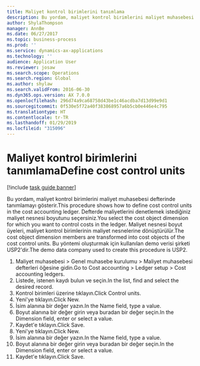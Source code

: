```yaml
---
title: Maliyet kontrol birimlerini tanımlama
description: Bu yordam, maliyet kontrol birimlerini maliyet muhasebesi defterinde tanımlamayı gösterir.
author: ShylaThompson
manager: AnnBe
ms.date: 06/27/2017
ms.topic: business-process
ms.prod: ''
ms.service: dynamics-ax-applications
ms.technology: ''
audience: Application User
ms.reviewer: josaw
ms.search.scope: Operations
ms.search.region: Global
ms.author: shylaw
ms.search.validFrom: 2016-06-30
ms.dyn365.ops.version: AX 7.0.0
ms.openlocfilehash: 296d74a9ca68758d43be1c46acdba7d13d99e9d1
ms.sourcegitcommit: 0f530e5f72a40f383868957a6b5cb0e446e4c795
ms.translationtype: HT
ms.contentlocale: tr-TR
ms.lasthandoff: 01/29/2019
ms.locfileid: "315096"
---
```

# <a name="define-cost-control-units"></a><span data-ttu-id="ac931-103">Maliyet kontrol birimlerini tanımlama</span><span class="sxs-lookup"><span data-stu-id="ac931-103">Define cost control units</span></span>

[!include [task guide banner](../../includes/task-guide-banner.md)]

<span data-ttu-id="ac931-104">Bu yordam, maliyet kontrol birimlerini maliyet muhasebesi defterinde tanımlamayı gösterir.</span><span class="sxs-lookup"><span data-stu-id="ac931-104">This procedure shows how to define cost control units in the cost accounting ledger.</span></span> <span data-ttu-id="ac931-105">Defterde maliyetlerini denetlemek istediğiniz maliyet nesnesi boyutunu seçersiniz.</span><span class="sxs-lookup"><span data-stu-id="ac931-105">You select the cost object dimension for which you want to control costs in the ledger.</span></span> <span data-ttu-id="ac931-106">Maliyet nesnesi boyut üyeleri, maliyet kontrol birimlerinin maliyet nesnelerine dönüştürülür.</span><span class="sxs-lookup"><span data-stu-id="ac931-106">The cost object dimension members are transformed into cost objects of the cost control units.</span></span> <span data-ttu-id="ac931-107">Bu yöntemi oluşturmak için kullanılan demo verisi şirketi USP2'dir.</span><span class="sxs-lookup"><span data-stu-id="ac931-107">The demo data company used to create this procedure is USP2.</span></span>

1. <span data-ttu-id="ac931-108">Maliyet muhasebesi > Genel muhasebe kurulumu > Maliyet muhasebesi defterleri öğesine gidin.</span><span class="sxs-lookup"><span data-stu-id="ac931-108">Go to Cost accounting > Ledger setup > Cost accounting ledgers.</span></span>
2. <span data-ttu-id="ac931-109">Listede, istenen kaydı bulun ve seçin.</span><span class="sxs-lookup"><span data-stu-id="ac931-109">In the list, find and select the desired record.</span></span>
3. <span data-ttu-id="ac931-110">Kontrol birimleri üzerine tıklayın.</span><span class="sxs-lookup"><span data-stu-id="ac931-110">Click Control units.</span></span>
4. <span data-ttu-id="ac931-111">Yeni'ye tıklayın.</span><span class="sxs-lookup"><span data-stu-id="ac931-111">Click New.</span></span>
5. <span data-ttu-id="ac931-112">İsim alanına bir değer yazın.</span><span class="sxs-lookup"><span data-stu-id="ac931-112">In the Name field, type a value.</span></span>
6. <span data-ttu-id="ac931-113">Boyut alanına bir değer girin veya buradan bir değer seçin.</span><span class="sxs-lookup"><span data-stu-id="ac931-113">In the Dimension field, enter or select a value.</span></span>
7. <span data-ttu-id="ac931-114">Kaydet'e tıklayın.</span><span class="sxs-lookup"><span data-stu-id="ac931-114">Click Save.</span></span>
8. <span data-ttu-id="ac931-115">Yeni'ye tıklayın.</span><span class="sxs-lookup"><span data-stu-id="ac931-115">Click New.</span></span>
9. <span data-ttu-id="ac931-116">İsim alanına bir değer yazın.</span><span class="sxs-lookup"><span data-stu-id="ac931-116">In the Name field, type a value.</span></span>
10. <span data-ttu-id="ac931-117">Boyut alanına bir değer girin veya buradan bir değer seçin.</span><span class="sxs-lookup"><span data-stu-id="ac931-117">In the Dimension field, enter or select a value.</span></span>
11. <span data-ttu-id="ac931-118">Kaydet'e tıklayın.</span><span class="sxs-lookup"><span data-stu-id="ac931-118">Click Save.</span></span>

